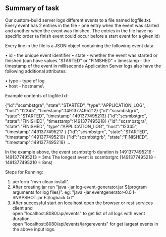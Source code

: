 Summary of task
----------------------------------------
Our custom-build server logs different events to a file named logfile.txt. Every event has 2 entries in the file - one
entry when the event was started and another when the event was finished. The entries in the file have no specific
order (a finish event could occur before a start event for a given id)

Every line in the file is a JSON object containing the following event data:

• id - the unique event identifier
• state - whether the event was started or finished (can have values "STARTED" or "FINISHED"
• timestamp - the timestamp of the event in milliseconds
Application Server logs also have the following additional attributes:

• type - type of log\
• host - hostname\

Example contents of logfile.txt:

{"id":"scsmbstgra", "state":"STARTED", "type":"APPLICATION_LOG", "host":"12345", "timestamp":1491377495212}
{"id":"scsmbstgrb", "state":"STARTED", "timestamp":1491377495213}
{"id":"scsmbstgrc", "state":"FINISHED", "timestamp":1491377495218}
{"id":"scsmbstgra", "state":"FINISHED", "type":"APPLICATION_LOG", "host":"12345", "timestamp":1491377495217
}
{"id":"scsmbstgrc", "state":"STARTED", "timestamp":1491377495210}
{"id":"scsmbstgrb", "state":"FINISHED", "timestamp":1491377495216}
...

In the example above, the event scsmbstgrb duration is 1491377495216 - 1491377495213 = 3ms
The longest event is scsmbstgrc (1491377495218 - 1491377495210 = 8ms)

Steps for Running:

1. perform "mvn clean install".
2. After creating jar run
             "java -jar log-event-generator.jar ${program arguments for log files}".
             eg: "java -jar eventgenerator-0.0.1-SNAPSHOT.jar F:\\logback.txt"
3. After successful start on localhost open the browser or rest services client and\
          open "localhost:8080/api/events" to get list of all logs with event duration.\
          open "localhost:8080/api/events/largerevents" for get largest events in the above input logs.



